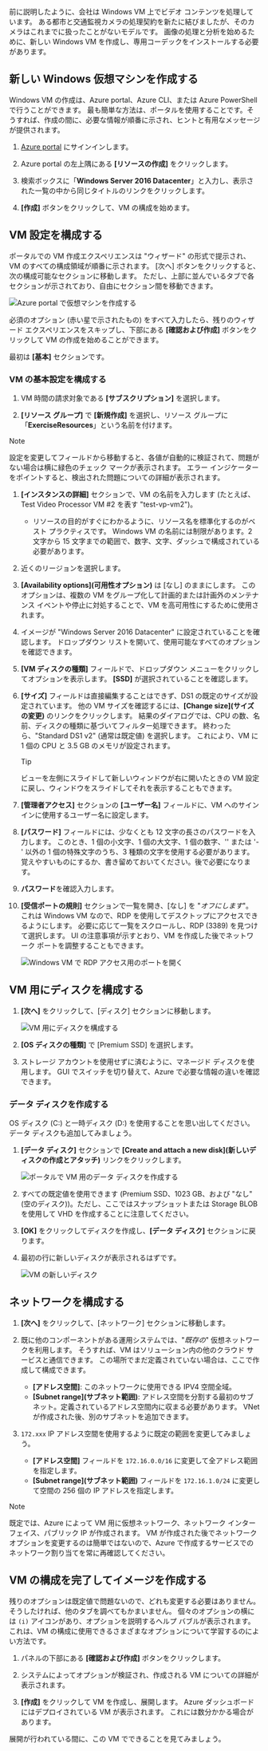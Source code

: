 前に説明したように、会社は Windows VM 上でビデオ コンテンツを処理しています。 ある都市と交通監視カメラの処理契約を新たに結びましたが、そのカメラはこれまでに扱ったことがないモデルです。 画像の処理と分析を始めるために、新しい Windows VM を作成し、専用コーデックをインストールする必要があります。

## <a name="create-a-new-windows-virtual-machine"></a>新しい Windows 仮想マシンを作成する

Windows VM の作成は、Azure portal、Azure CLI、または Azure PowerShell で行うことができます。 最も簡単な方法は、ポータルを使用することです。そうすれば、作成の間に、必要な情報が順番に示され、ヒントと有用なメッセージが提供されます。

1. [Azure portal](https://portal.azure.com?azure-portal=true) にサインインします。

1. Azure portal の左上隅にある **[リソースの作成]** をクリックします。

1. 検索ボックスに「**Windows Server 2016 Datacenter**」と入力し、表示された一覧の中から同じタイトルのリンクをクリックします。

1. **[作成]** ボタンをクリックして、VM の構成を始めます。

## <a name="configure-the-vm-settings"></a>VM 設定を構成する

ポータルでの VM 作成エクスペリエンスは "ウィザード" の形式で提示され、VM のすべての構成領域が順番に示されます。 [次へ] ボタンをクリックすると、次の構成可能なセクションに移動します。 ただし、上部に並んでいるタブで各セクションが示されており、自由にセクション間を移動できます。

![Azure portal で仮想マシンを作成する](../media-drafts/3-azure-portal-create-vm.png)

必須のオプション (赤い星で示されたもの) をすべて入力したら、残りのウィザード エクスペリエンスをスキップし、下部にある **[確認および作成]** ボタンをクリックして VM の作成を始めることができます。

最初は **[基本]** セクションです。

### <a name="configure-basic-vm-settings"></a>VM の基本設定を構成する

1. VM 時間の請求対象である **[サブスクリプション]** を選択します。

1. **[リソース グループ]** で **[新規作成]** を選択し、リソース グループに「**ExerciseResources**」という名前を付けます。

> [!NOTE]
> 設定を変更してフィールドから移動すると、各値が自動的に検証されて、問題がない場合は横に緑色のチェック マークが表示されます。 エラー インジケーターをポイントすると、検出された問題についての詳細が表示されます。

1. **[インスタンスの詳細]** セクションで、VM の名前を入力します (たとえば、Test Video Processor VM #2 を表す "test-vp-vm2")。
    - リソースの目的がすぐにわかるように、リソース名を標準化するのがベスト プラクティスです。 Windows VM の名前には制限があります。2 文字から 15 文字までの範囲で、数字、文字、ダッシュで構成されている必要があります。

1. 近くのリージョンを選択します。

1. **[Availability options]\(可用性オプション\)** は [なし] のままにします。 このオプションは、複数の VM をグループ化して計画的または計画外のメンテナンス イベントや停止に対処することで、VM を高可用性にするために使用されます。

1. イメージが "Windows Server 2016 Datacenter" に設定されていることを確認します。 ドロップダウン リストを開いて、使用可能なすべてのオプションを確認できます。

1. **[VM ディスクの種類]** フィールドで、ドロップダウン メニューをクリックしてオプションを表示します。 **[SSD]** が選択されていることを確認します。

1. **[サイズ]** フィールドは直接編集することはできず、DS1 の既定のサイズが設定されています。 他の VM サイズを確認するには、**[Change size]\(サイズの変更\)** のリンクをクリックします。 結果のダイアログでは、CPU の数、名前、ディスクの種類に基づいてフィルター処理できます。 終わったら、"Standard DS1 v2" (通常は既定値) を選択します。 これにより、VM に 1 個の CPU と 3.5 GB のメモリが設定されます。

    > [!TIP]
    > ビューを左側にスライドして新しいウィンドウが右に開いたときの VM 設定に戻し、ウィンドウをスライドしてそれを表示することもできます。

1. **[管理者アクセス]** セクションの **[ユーザー名]** フィールドに、VM へのサインインに使用するユーザー名に設定します。

1. **[パスワード]** フィールドには、少なくとも 12 文字の長さのパスワードを入力します。 このとき、1 個の小文字、1 個の大文字、1 個の数字、'\' または '-' 以外の 1 個の特殊文字のうち、3 種類の文字を使用する必要があります。 覚えやすいものにするか、書き留めておいてください。後で必要になります。

1. **パスワード**を確認入力します。

1. **[受信ポートの規則]** セクションで一覧を開き、[なし] を "_オフにします_"。 これは Windows VM なので、RDP を使用してデスクトップにアクセスできるようにします。 必要に応じて一覧をスクロールし、RDP (3389) を見つけて選択します。 UI の注意事項が示すとおり、VM を作成した後でネットワーク ポートを調整することもできます。

    ![Windows VM で RDP アクセス用のポートを開く](../media-drafts/3-open-ports.png)

## <a name="configure-disks-for-the-vm"></a>VM 用にディスクを構成する

1. **[次へ]** をクリックして、[ディスク] セクションに移動します。

    ![VM 用にディスクを構成する](../media-drafts/3-configure-disks.png)

1. **[OS ディスクの種類]** で [Premium SSD] を選択します。

1. ストレージ アカウントを使用せずに済むように、マネージド ディスクを使用します。 GUI でスイッチを切り替えて、Azure で必要な情報の違いを確認できます。

### <a name="create-a-data-disk"></a>データ ディスクを作成する

OS ディスク (C:) と一時ディスク (D:) を使用することを思い出してください。 データ ディスクも追加してみましょう。

1. **[データ ディスク]** セクションで **[Create and attach a new disk]\(新しいディスクの作成とアタッチ\)** リンクをクリックします。

    ![ポータルで VM 用のデータ ディスクを作成する](../media-drafts/3-add-data-disk.png)

1. すべての既定値を使用できます (Premium SSD、1023 GB、および "なし" (空のディスク))。ただし、ここではスナップショットまたは Storage BLOB を使用して VHD を作成することに注意してください。

1. **[OK]** をクリックしてディスクを作成し、**[データ ディスク]** セクションに戻ります。

1. 最初の行に新しいディスクが表示されるはずです。

    ![VM の新しいディスク](../media-drafts/3-new-disk.png)

## <a name="configure-the-network"></a>ネットワークを構成する

1. **[次へ]** をクリックして、[ネットワーク] セクションに移動します。

1. 既に他のコンポーネントがある運用システムでは、"_既存の_" 仮想ネットワークを利用します。 そうすれば、VM はソリューション内の他のクラウド サービスと通信できます。 この場所でまだ定義されていない場合は、ここで作成して構成できます。
    - **[アドレス空間]**: このネットワークに使用できる IPV4 空間全域。
    - **[Subnet range]\(サブネット範囲\)**: アドレス空間を分割する最初のサブネット。定義されているアドレス空間内に収まる必要があります。 VNet が作成された後、別のサブネットを追加できます。

1. `172.xxx` IP アドレス空間を使用するように既定の範囲を変更してみましょう。
    - **[アドレス空間]** フィールドを `172.16.0.0/16` に変更して全アドレス範囲を指定します。
    - **[Subnet range]\(サブネット範囲\)** フィールドを `172.16.1.0/24` に変更して空間の 256 個の IP アドレスを指定します。

> [!NOTE]
> 既定では、Azure によって VM 用に仮想ネットワーク、ネットワーク インターフェイス、パブリック IP が作成されます。 VM が作成された後でネットワーク オプションを変更するのは簡単ではないので、Azure で作成するサービスでのネットワーク割り当てを常に再確認してください。

## <a name="finish-configuring-the-vm-and-create-the-image"></a>VM の構成を完了してイメージを作成する

残りのオプションは既定値で問題ないので、どれも変更する必要はありません。 そうしたければ、他のタブを調べてもかまいません。 個々のオプションの横には `(i)` アイコンがあり、オプションを説明するヘルプ バブルが表示されます。 これは、VM の構成に使用できるさまざまなオプションについて学習するのによい方法です。

1. パネルの下部にある **[確認および作成]** ボタンをクリックします。

1. システムによってオプションが検証され、作成される VM についての詳細が表示されます。

1. **[作成]** をクリックして VM を作成し、展開します。 Azure ダッシュボードにはデプロイされている VM が表示されます。 これには数分かかる場合があります。

展開が行われている間に、この VM でできることを見てみましょう。